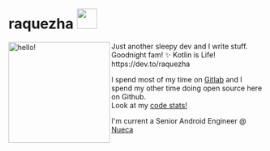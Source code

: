 <!--
**raquezha/raquezha** is a ✨ _special_ ✨ repository because its `README.md` (this file) appears on your GitHub profile. !-->

# raquezha <img src="https://raw.githubusercontent.com/MartinHeinz/MartinHeinz/master/wave.gif" width="40px">

<p><img width="200" alt="hello!" align="left" src="https://media.giphy.com/media/6DNtXFxz7RHxK/giphy.gif"><p>
Just another sleepy dev and I write stuff.<br/>Goodnight fam! ✨ Kotlin is Life!<br>
https://dev.to/raquezha
<br/>

I spend most of my time on [Gitlab](http://gitlab.com/raquezha) and I spend my other time doing open source here on Github.<br/>
Look at my [code stats!](https://codestats.net/users/raquezha)<br/>
  
I'm current a Senior Android Engineer @ [Nueca](https://nueca.com.ph/)

#
#  
#  

<!--
### 💬 Where to find me:
<img height="16" width="24" src="https://d2fltix0v2e0sb.cloudfront.net/dev-badge.svg" /> https://dev.to/raquezha<br/>
<img height="16" width="24" src="https://cdn.jsdelivr.net/npm/simple-icons@v3/icons/gitlab.svg" /> http://gitlab.com/raquezha<br/>
<img height="16" width="24" src="https://cdn.jsdelivr.net/npm/simple-icons@v3/icons/twitter.svg" /> https://twitter.com/raquezha<br/>
<img height="16" width="24" src="https://cdn.jsdelivr.net/npm/simple-icons@v3/icons/medium.svg" />  https://medium.com/@raquezha<br/>
<img height="16" width="24" src="https://cdn.jsdelivr.net/npm/simple-icons@v3/icons/instagram.svg" />  https://www.instagram.com/raquezha.exe/<br/>
<img height="16" width="24" src="https://cdn.jsdelivr.net/npm/simple-icons@v3/icons/readthedocs.svg" />  https://hellopoetry.com/raquezha/<br/>
<img height="16" width="24" src="https://cdn.jsdelivr.net/npm/simple-icons@v3/icons/spotify.svg" />  https://sptfy.com/raquezha<br/>
<img height="16" width="24" src="https://cdn.jsdelivr.net/npm/simple-icons@v3/icons/bandcamp.svg" />  https://raquezha.bandcamp.com//<br/>
<img height="16" width="24" src="https://cdn.jsdelivr.net/npm/simple-icons@v3/icons/applemusic.svg" />  http://bit.ly/raquezhamusic<br/>
<img height="16" width="24" src="https://cdn.jsdelivr.net/npm/simple-icons@v3/icons/facebook.svg" />  https://www.facebook.com/raquezha<br/>
<img height="16" width="24" src="https://cdn.jsdelivr.net/npm/simple-icons@v3/icons/soundcloud.svg" />  https://soundcloud.com/raquezha<br/>
!-->
